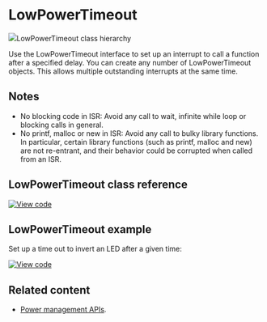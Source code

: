 # LowPowerTimeout

<span class="images">![](https://os.mbed.com/docs/mbed-os/v6.2/mbed-os-api-doxy/classmbed_1_1_low_power_timeout.png)<span>LowPowerTimeout class hierarchy</span></span>

Use the LowPowerTimeout interface to set up an interrupt to call a function after a specified delay. You can create any number of LowPowerTimeout objects. This allows multiple outstanding interrupts at the same time.

## Notes

- No blocking code in ISR: Avoid any call to wait, infinite while loop or blocking calls in general.
- No printf, malloc or new in ISR: Avoid any call to bulky library functions. In particular, certain library functions (such as printf, malloc and new) are not re-entrant, and their behavior could be corrupted when called from an ISR.

## LowPowerTimeout class reference

[![View code](https://www.mbed.com/embed/?type=library)](https://os.mbed.com/docs/mbed-os/v6.2/mbed-os-api-doxy/classmbed_1_1_low_power_timeout.html)

## LowPowerTimeout example

Set up a time out to invert an LED after a given time:

[![View code](https://www.mbed.com/embed/?url=https://github.com/ARMmbed/mbed-os-snippet-lowpowerTimeout_ex_1/tree/v6.2)](https://github.com/ARMmbed/mbed-os-snippet-lowpowerTimeout_ex_1/blob/v6.2/main.cpp)

## Related content

- [Power management APIs](power-management-sleep.html).
